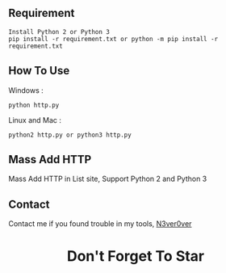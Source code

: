 ## Requirement
```
Install Python 2 or Python 3
pip install -r requirement.txt or python -m pip install -r requirement.txt
```

## How To Use
Windows :
```
python http.py
```
Linux and Mac :
```
python2 http.py or python3 http.py
```

## Mass Add HTTP
Mass Add HTTP in List site, Support Python 2 and Python 3

## Contact
Contact me if you found trouble in my tools, [N3ver0ver](https://t.me/@N3ver0ver)

<h1 align="center">Don't Forget To Star</h1>
